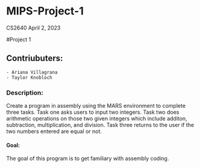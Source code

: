 # MIPS-Project-1

CS2640 
April 2, 2023

#Project 1

## Contriubuters:
    - Ariana Villagrana
    - Taylor Knobloch
   
### Description: 

  Create a program in assembly using the MARS environment to complete three tasks. Task one asks users to input two integers. Task two does arithmetic       operations on those two     given integers which include additon, subtraction, multiplication, and division. Task three returns to the user if the two     numbers entered are equal or     not.
  
#### Goal:
 
  The goal of this program is to get familiary with assembly coding. 
  
  
